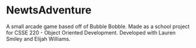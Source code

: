 # NewtsAdventure
A small arcade game based off of Bubble Bobble. Made as a school project for CSSE 220 - Object Oriented Development. Developed with Lauren Smiley and Elijah Williams.
